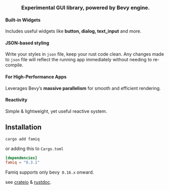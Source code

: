 <h3 align="center">
    Experimental GUI library, powered by Bevy engine.
</h3>

#### Built-in Widgets
Includes useful widgets like **button, dialog, text_input** and more.

#### JSON-based styling
Write your styles in `json` file, keep your rust code clean. Any changes made to
`json` file will reflect the running app immediately without needing to re-compile.

#### For High-Performance Apps
Leverages Bevy’s **massive parallelism** for smooth and efficient rendering.

#### Reactivity
Simple & lightweight, yet useful reactive system.

## Installation
```
cargo add famiq
```
or adding this to `Cargo.toml`
```toml
[dependencies]
famiq = "0.3.1"
```
Famiq supports only bevy` 0.16.x` onward.

see [crateio](https://crates.io/crates/famiq) & [rustdoc](https://docs.rs/famiq/latest/famiq/).
